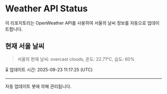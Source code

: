 
# Weather API Status

이 리포지토리는 OpenWeather API를 사용하여 서울의 날씨 정보를 자동으로 업데이트합니다.

## 현재 서울 날씨
> 서울의 현재 날씨: overcast clouds, 온도: 22.71°C, 습도: 60%

⏳ 업데이트 시간: 2025-09-23 11:17:25 (UTC)

---
자동 업데이트 봇에 의해 관리됩니다.
